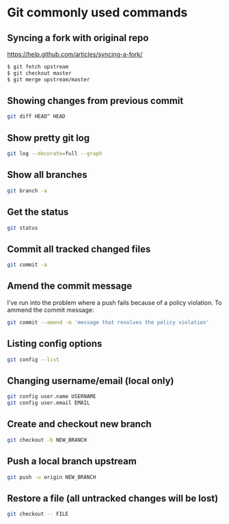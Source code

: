 Git commonly used commands
==========================


Syncing a fork with original repo
---

https://help.github.com/articles/syncing-a-fork/

```bash
$ git fetch upstream
$ git checkout master
$ git merge upstream/master
```


Showing changes from previous commit
---

```bash
git diff HEAD^ HEAD
```


Show pretty git log
---

```bash
git log --decorate=full --graph
```


Show all branches
---

```bash
git branch -a
```

Get the status
---

```bash
git status
```


Commit all tracked changed files
---

```bash
git commit -a
```

Amend the commit message
---

I've run into the problem where a push fails because of a policy violation.  To ammend the commit message:

```bash
git commit --amend -m 'message that resolves the policy violation'
```


Listing config options
---

```bash
git config --list
```

Changing username/email (local only)
---

```bash
git config user.name USERNAME
git config user.email EMAIL
```


Create and checkout new branch
---

```bash
git checkout -b NEW_BRANCH
```

Push a local branch upstream
---

```bash
git push -u origin NEW_BRANCH
```

Restore a file (all untracked changes will be lost)
---

```bash
git checkout -- FILE
```




